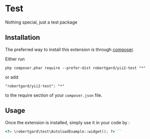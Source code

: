 Test
====
Nothing special, just a test package

Installation
------------

The preferred way to install this extension is through [composer](http://getcomposer.org/download/).

Either run

```
php composer.phar require --prefer-dist robertgard/yii2-test "*"
```

or add

```
"robertgard/yii2-test": "*"
```

to the require section of your `composer.json` file.


Usage
-----

Once the extension is installed, simply use it in your code by  :

```php
<?= \robertgard\test\AutoloadExample::widget(); ?>```